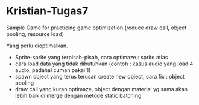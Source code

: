 # Kristian-Tugas7
Sample Game for practicing game optimization (reduce draw call, object pooling, resource load)


Yang perlu dioptimalkan.
* Sprite-sprite yang terpisah-pisah, cara optimaze : sprite atlas
* cara load data yang tidak dibutuhkan (contoh : kasus audio yang load 4 audio, padahal cuman pakai 1)
* spawn object yang terus terusan create new object, cara fix : object pooling
* draw call yang kuran optimaze, object dengan material yg sama akan lebih baik di merge dengan metode static batching
